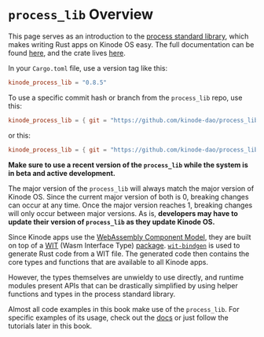 # `process_lib` Overview

This page serves as an introduction to the [process standard library](https://github.com/kinode-dao/process_lib), which makes writing Rust apps on Kinode OS easy.
The full documentation can be found [here](https://docs.rs/kinode_process_lib), and the crate lives [here](https://crates.io/crates/kinode_process_lib).

In your `Cargo.toml` file, use a version tag like this:
```toml
kinode_process_lib = "0.8.5"
```

To use a specific commit hash or branch from the `process_lib` repo, use this:
```toml
kinode_process_lib = { git = "https://github.com/kinode-dao/process_lib.git", rev = "5305453" }
```
or this:
```toml
kinode_process_lib = { git = "https://github.com/kinode-dao/process_lib.git", branch = "main" }
```

**Make sure to use a recent version of the `process_lib` while the system is in beta and active development.**

The major version of the `process_lib` will always match the major version of Kinode OS.
Since the current major version of both is 0, breaking changes can occur at any time.
Once the major version reaches 1, breaking changes will only occur between major versions.
As is, **developers may have to update their version of `process_lib` as they update Kinode OS.**

Since Kinode apps use the [WebAssembly Component Model](https://component-model.bytecodealliance.org/), they are built on top of a [WIT](https://component-model.bytecodealliance.org/design/wit.html) (Wasm Interface Type) [package](https://github.com/kinode-dao/kinode-wit/blob/master/kinode.wit).
[`wit-bindgen`](https://github.com/bytecodealliance/wit-bindgen) is used to generate Rust code from a WIT file.
The generated code then contains the core types and functions that are available to all Kinode apps.

However, the types themselves are unwieldy to use directly, and runtime modules present APIs that can be drastically simplified by using helper functions and types in the process standard library.

Almost all code examples in this book make use of the `process_lib`.
For specific examples of its usage, check out the [docs](https://docs.rs/kinode_process_lib) or just follow the tutorials later in this book.
